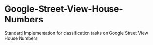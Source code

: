 # Google-Street-View-House-Numbers
Standard Implementation for classification tasks on Google Street View House Numbers
